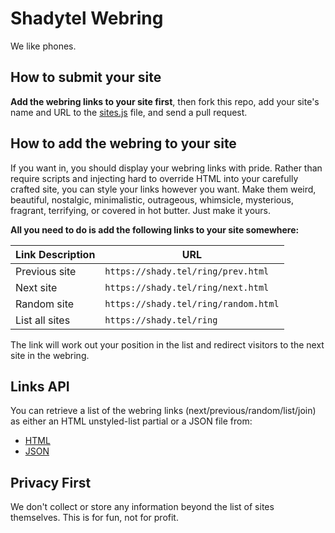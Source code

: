 # Shadytel Webring

We like phones.

## How to submit your site

**Add the webring links to your site first**, then fork this repo, add
your site's name and URL to the
[sites.js](https://github.com/Shadytel/webring/blob/master/sites.js)
file, and send a pull request.

## How to add the webring to your site

If you want in, you should display your webring links with
pride. Rather than require scripts and injecting hard to override HTML
into your carefully crafted site, you can style your links however you
want.  Make them weird, beautiful, nostalgic, minimalistic,
outrageous, whimsicle, mysterious, fragrant, terrifying, or covered in
hot butter. Just make it yours.

**All you need to do is add the following links to your site somewhere:**

| Link Description | URL |
|---|---|
| Previous site | `https://shady.tel/ring/prev.html` |
| Next site | `https://shady.tel/ring/next.html` |
| Random site | `https://shady.tel/ring/random.html` |
| List all sites | `https://shady.tel/ring` |

The link will work out your position in the list and redirect visitors to the next site in the webring.

## Links API

You can retrieve a list of the webring links (next/previous/random/list/join) as either an HTML unstyled-list partial or a JSON file from:

* [HTML](https://shady.tel/ring/links.html)
* [JSON](https://shady.tel/ring/links.json)

## Privacy First

We don't collect or store any information beyond the list of sites themselves. This is for fun, not for profit.
